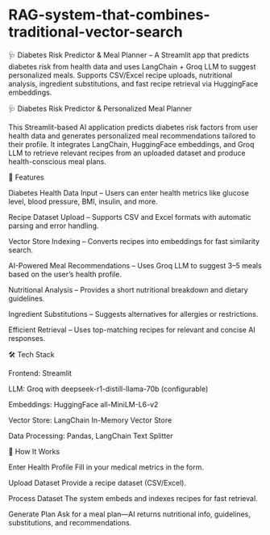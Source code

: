 # RAG-system-that-combines-traditional-vector-search
🩺 Diabetes Risk Predictor &amp; Meal Planner – A Streamlit app that predicts diabetes risk from health data and uses LangChain + Groq LLM to suggest personalized meals. Supports CSV/Excel recipe uploads, nutritional analysis, ingredient substitutions, and fast recipe retrieval via HuggingFace embeddings.

🩺 Diabetes Risk Predictor & Personalized Meal Planner

This Streamlit-based AI application predicts diabetes risk factors from user health data and generates personalized meal recommendations tailored to their profile.
It integrates LangChain, HuggingFace embeddings, and Groq LLM to retrieve relevant recipes from an uploaded dataset and produce health-conscious meal plans.

🚀 Features

Diabetes Health Data Input – Users can enter health metrics like glucose level, blood pressure, BMI, insulin, and more.

Recipe Dataset Upload – Supports CSV and Excel formats with automatic parsing and error handling.

Vector Store Indexing – Converts recipes into embeddings for fast similarity search.

AI-Powered Meal Recommendations – Uses Groq LLM to suggest 3–5 meals based on the user’s health profile.

Nutritional Analysis – Provides a short nutritional breakdown and dietary guidelines.

Ingredient Substitutions – Suggests alternatives for allergies or restrictions.

Efficient Retrieval – Uses top-matching recipes for relevant and concise AI responses.

🛠 Tech Stack

Frontend: Streamlit

LLM: Groq with deepseek-r1-distill-llama-70b (configurable)

Embeddings: HuggingFace all-MiniLM-L6-v2

Vector Store: LangChain In-Memory Vector Store

Data Processing: Pandas, LangChain Text Splitter

📂 How It Works

Enter Health Profile
Fill in your medical metrics in the form.

Upload Dataset
Provide a recipe dataset (CSV/Excel).

Process Dataset
The system embeds and indexes recipes for fast retrieval.

Generate Plan
Ask for a meal plan—AI returns nutritional info, guidelines, substitutions, and recommendations.

